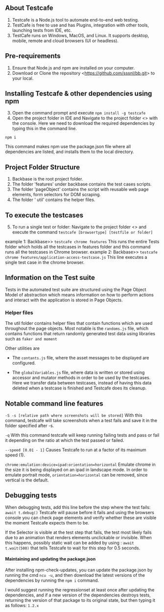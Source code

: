 
## About Testcafe

1. Testcafe is a Node.js tool to automate end-to-end web testing.
2. TestCafe is free to use and has Plugins, integration with other tools, launching tests from IDE, etc. 
3. TestCafe runs on Windows, MacOS, and Linux. It supports desktop, mobile, remote and cloud browsers (UI or headless).

## Pre-requirements

1. Ensure that Node.js and npm are installed on your computer.
2. Download or Clone the repository <<https://github.com/sssnl/bb.git>> to your local.

## Installing Testcafe & other dependencies using npm

3. Open the command prompt and execute `npm install -g testcafe`
4. Open the project folder in IDE and Navigate to the project folder <<Backbase>> with the console. Here we need to download the required dependencies by typing this in the command line.

`npm i`

This command makes npm use the package.json file where all dependencies are listed, and installs them to the local directory.

## Project Folder Structure

1. Backbase is the root project folder.
2. The folder 'features' under backbase contains the test cases scripts.
3. The folder 'pageObject' contains the script with reusable web page elements, form selectors for DOM scraping.
4. The folder ' util' contains the helper files.

## To execute the testcases

5. To run a single test or folder: Navigate to the project folder <<Backbase>> and execute the command `testcafe [browsertype] [testfile or folder]`
  
  example 1:  Backbase>> `testcafe chrome features`
  This runs the entire Tests folder which holds all the testcases in features folder and this command runs all the testcases in Chrome browser.
  example 2:  Backbase>> `testcafe chrome features/application-access-testcase.js`
  This line executes a single test case in the chrome browser.

## Information on the Test suite

Tests in the automated test suite are structured using the Page Object Model of abstraction which means information on how to perform actions and interact with the application is stored in Page Objects.

### Helper files
The util folder contains helper files that contain functions which are used throughout the page objects. Most notable is the `randoms.js` file, which contains functions that return randomly generated test data using libraries such as `faker and moment`

Other utilities are 
- The `contants.js` file, where the asset messages to be displayed are configured.

- The `globalVariables.js` file, where data is written or stored using accessor and mutator methods in order to be used by the testcases. Here we transfer data between testcases, instead of having this data deleted when a testcase is finished and Testcafe does its cleanup.


## Notable command line features

`-S -s [relative path where screenshots will be stored]`
With this command, testcafe will take screenshots when a test fails and save it in the folder specified after -s.

`-q`
With this command testcafe will keep running failing tests and pass or fail it depending on the ratio at which the test passed or failed.

`--speed [0.01 - 1]`
Causes Testcafe to run at a factor of its maximum speed (1).

`chrome:emulation:device=ipad:orientation=horizontal`
Emulate chrome in the size it is being displayed on an ipad in landscape mode. In order to emulate portrait mode, `orientation=horizontal` can be removed, since vertical is the default.

## Debugging tests

When debugging tests, add this line before the step where the test fails:
`await t.debug()`
Testcafe will pause before it fails and using the browsers console you can check page elements and verify whether these are visible the moment Testcafe expects them to be.

If the Selector is visible at the test step that fails, the test most likely fails due to an animation that renders elements unclickable or invisible. When this happens, possibly static wait can be added by using : `await t.wait(500)` that tells Testcafe to wait for this step for 0.5 seconds.


#### Maintaining and updating the package.json

After installing npm-check-updates, you can update the package.json by running the cmd `ncu -u`, and then download the latest versions of the dependencies by running the `npm i` command.

I would suggest running the regressionset at least once after updating the dependencies, and if a new version of the dependencies destroys tests, returning the version of that package to its original state, but then typing it as follows: `1.2.x`
